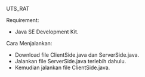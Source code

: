 UTS_RAT

Requirement:
- Java SE Development Kit.

Cara Menjalankan:
- Download file ClientSide.java dan ServerSide.java.
- Jalankan file ServerSide.java terlebih dahulu.
- Kemudian jalankan file ClientSide.java.

